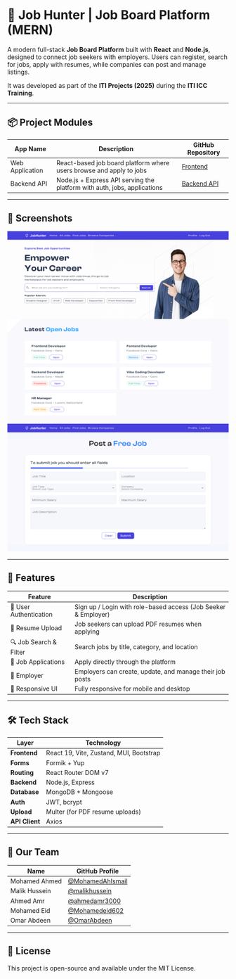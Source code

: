 # 💼 Job Hunter | Job Board Platform (MERN)

A modern full-stack **Job Board Platform** built with **React** and **Node.js**, designed to connect job seekers with employers. Users can register, search for jobs, apply with resumes, while companies can post and manage listings.

It was developed as part of the **ITI Projects (2025)** during the **ITI ICC Training**.

---

## 📦 Project Modules

| App Name         | Description                                                              | GitHub Repository                                                               |
| ---------------- | ------------------------------------------------------------------------ | ------------------------------------------------------------------------------- |
| Web Application | React-based job board platform where users browse and apply to jobs      | [Frontend](https://github.com/MohamedAhIsmail/job-hunter-platform-react)                  |
| Backend API      | Node.js + Express API serving the platform with auth, jobs, applications | [Backend API](https://github.com/MohamedAhIsmail/job-hunter-platform-node) |

---

## 📸 Screenshots

  ![Home Page](screenshots/1.png)
  ![Home Page](screenshots/2.png)

---

## 🚀 Features

| Feature                      | Description                                                           |
|-----------------------------|-----------------------------------------------------------------------|
| 👤 User Authentication       | Sign up / Login with role-based access (Job Seeker & Employer)        |
| 📄 Resume Upload             | Job seekers can upload PDF resumes when applying                      |
| 🔍 Job Search & Filter       | Search jobs by title, category, and location                          |
| 📝 Job Applications          | Apply directly through the platform                                   |
| 🏢 Employer                  | Employers can create, update, and manage their job posts              |
| 🌙 Responsive UI             | Fully responsive for mobile and desktop                               |

---

## 🛠️ Tech Stack

| Layer       | Technology                      |
|-------------|----------------------------------|
| **Frontend** | React 19, Vite, Zustand, MUI, Bootstrap |
| **Forms**    | Formik + Yup                    |
| **Routing**  | React Router DOM v7             |
| **Backend**  | Node.js, Express                |
| **Database** | MongoDB + Mongoose              |
| **Auth**     | JWT, bcrypt                     |
| **Upload**   | Multer (for PDF resume uploads) |
| **API Client** | Axios                         |

---

## 👥 Our Team

| Name          | GitHub Profile                                         |
| ------------- | ------------------------------------------------------ |
| Mohamed Ahmed | [@MohamedAhIsmail](https://github.com/MohamedAhIsmail) |
| Malik Hussein | [@malikhussein](https://github.com/malikhussein)       |
| Ahmed Amr     | [@ahmedamr3000](https://github.com/ahmedamr3000)       |
| Mohamed Eid   | [@Mohamedeid602](https://github.com/Mohamedeid602)     |
| Omar Abdeen   | [@OmarAbdeen](https://github.com/Test0-VC)             |

---

## 📄 License

This project is open-source and available under the MIT License.




